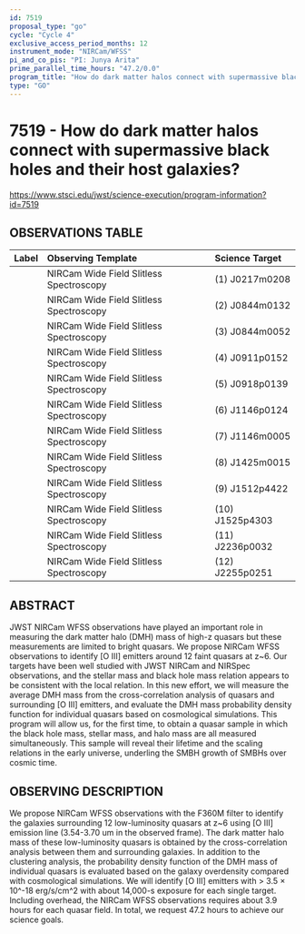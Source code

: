 ```yaml
---
id: 7519
proposal_type: "go"
cycle: "Cycle 4"
exclusive_access_period_months: 12
instrument_mode: "NIRCam/WFSS"
pi_and_co_pis: "PI: Junya Arita"
prime_parallel_time_hours: "47.2/0.0"
program_title: "How do dark matter halos connect with supermassive black holes and their host galaxies?"
type: "GO"
---
```

# 7519 - How do dark matter halos connect with supermassive black holes and their host galaxies?
https://www.stsci.edu/jwst/science-execution/program-information?id=7519
## OBSERVATIONS TABLE
| Label | Observing Template                 | Science Target |
| :---- | :--------------------------------- | :------------- |
|       | NIRCam Wide Field Slitless Spectroscopy | (1) J0217m0208 |
|       | NIRCam Wide Field Slitless Spectroscopy | (2) J0844m0132 |
|       | NIRCam Wide Field Slitless Spectroscopy | (3) J0844m0052 |
|       | NIRCam Wide Field Slitless Spectroscopy | (4) J0911p0152 |
|       | NIRCam Wide Field Slitless Spectroscopy | (5) J0918p0139 |
|       | NIRCam Wide Field Slitless Spectroscopy | (6) J1146p0124 |
|       | NIRCam Wide Field Slitless Spectroscopy | (7) J1146m0005 |
|       | NIRCam Wide Field Slitless Spectroscopy | (8) J1425m0015 |
|       | NIRCam Wide Field Slitless Spectroscopy | (9) J1512p4422 |
|       | NIRCam Wide Field Slitless Spectroscopy | (10) J1525p4303 |
|       | NIRCam Wide Field Slitless Spectroscopy | (11) J2236p0032 |
|       | NIRCam Wide Field Slitless Spectroscopy | (12) J2255p0251 |

## ABSTRACT

JWST NIRCam WFSS observations have played an important role in measuring the dark matter halo (DMH) mass of high-z quasars but these measurements are limited to bright quasars. We propose NIRCam WFSS observations to identify [O III] emitters around 12 faint quasars at z~6. Our targets have been well studied with JWST NIRCam and NIRSpec observations, and the stellar mass and black hole mass relation appears to be consistent with the local relation. In this new effort, we will measure the average DMH mass from the cross-correlation analysis of quasars and surrounding [O III] emitters, and evaluate the DMH mass probability density function for individual quasars based on cosmological simulations. This program will allow us, for the first time, to obtain a quasar sample in which the black hole mass, stellar mass, and halo mass are all measured simultaneously. This sample will reveal their lifetime and the scaling relations in the early universe, underling the SMBH growth of SMBHs over cosmic time.

## OBSERVING DESCRIPTION

We propose NIRCam WFSS observations with the F360M filter to identify the galaxies surrounding 12 low-luminosity quasars at z~6 using [O III] emission line (3.54-3.70 um in the observed frame). The dark matter halo mass of these low-luminosity quasars is obtained by the cross-correlation analysis between them and surrounding galaxies. In addition to the clustering analysis, the probability density function of the DMH mass of individual quasars is evaluated based on the galaxy overdensity compared with cosmological simulations. We will identify [O III] emitters with > 3.5 × 10^-18 erg/s/cm^2 with about 14,000-s exposure for each single target. Including overhead, the NIRCam WFSS observations requires about 3.9 hours for each quasar field. In total, we request 47.2 hours to achieve our science goals.